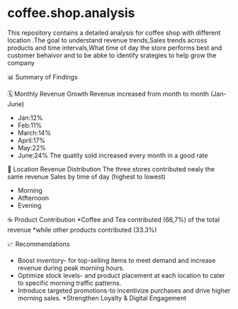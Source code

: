 # coffee.shop.analysis


This repository contains a detailed analysis for coffee shop with different location .The goal to understand revenue trends,Sales trends across products and time intervals,What time of day the store performs best and customer behaivor and to be abke to identify srategies to help grow the company


📊 Summary of Findings

🗓️ Monthly Revenue Growth
Revenue increased from month to month (Jan-June)
* Jan:12%
* Feb:11%
* March:14%
* April:17%
* May:22%
* June:24%
The quatity sold increased every month in a good rate  

📍 Location Revenue Distribution
The three stores contributed nealy the same revenue 
Sales by time of day (highest to lowest)
 * Morning
 * Atfternoon
 * Evening

☕ Product Contribution
   *Coffee and Tea contributed (66,7%) of the total revenue 
   *while other products contributed (33.3%)
 
 
 📈 Recommendations
* Boost inventory- for top-selling items to meet demand and increase revenue during peak morning hours.
* Optimize stock levels- and product placement at each location to cater to specific morning traffic patterns.
* Introduce targeted promotions-to incentivize purchases and drive higher morning sales.
*Strengthen Loyalty & Digital Engagement    
 
